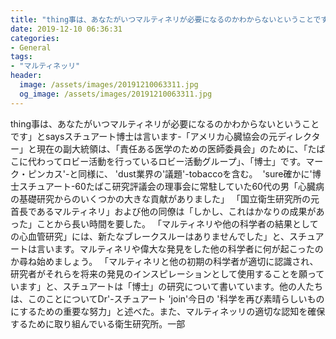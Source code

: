 ```yaml
---
title: "thing事は、あなたがいつ‬マルティネリが必要になるのかわからないということです」とsaysスチュアート博士は言います-「アメリカ心臓協会の元ディレクター」と現在の副大統領は、「責任ある医学のための医師委員会」のために、「たばこに代わってロビー活動を行っているロビー活動グループ」、「博士」です。"
date: 2019-12-10 06:36:31
categories:
- General
tags:
- "マルティネッリ"
header:
  image: /assets/images/20191210063311.jpg
  og_image: /assets/images/20191210063311.jpg
---
```


thing事は、あなたがいつ‬マルティネリが必要になるのかわからないということです」とsaysスチュアート博士は言います-「アメリカ心臓協会の元ディレクター」と現在の副大統領は、「責任ある医学のための医師委員会」のために、「たばこに代わってロビー活動を行っているロビー活動グループ」、「博士」です。マーク・ピンカス‭&#39;‬-‭‬と同様に、‭ &#39;dust業界の‭&#39;‬議題‭&#39;‭-‭tobaccoを含む。 ‭ &#39;sure確かに‬&#39;‬博士スチュアート‭-‭60たばこ研究評議会の理事会に常駐していた60代の男‭‭「心臓病の基礎研究からのいくつかの大きな貢献がありました」 「国立衛生研究所の元首長であるマルティネリ」および他の同僚は「しかし、これはかなりの成果があった」ことから長い時間を要した。 「マルティネリや他の科学者の結果としての心血管研究」には、新たなブレークスルーはありませんでした」と、スチュアートは言います。‭マルティネリや偉大な発見をした他の科学者に何が起こったのか尋ね始めましょう。 「マルティネリと他の初期の科学者が適切に認識され、研究者がそれらを将来の発見のインスピレーションとして使用することを願っています」と、スチュアートは「博士」の研究について書いています。他の人たちは、このことについてDr&#39;‭-‭‬スチュアート‭ &#39;join&#39;今日の‭ &#39;科学を再び素晴らしいものにするための重要な努力」と述べた。また、マルティネッリの適切な認知を確保するために取り組んでいる衛生研究所。一部
